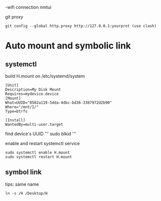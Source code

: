 



-wifi connection
nmtui

git proxy
```
git config --global http.proxy http://127.0.0.1:yourprot (use clash)
```
# Auto mount and symbolic link

## systemctl
build H.mount on /etc/systemd/system
```H.mount
[Unit]
Description=My Disk Mount
Requires=mydevice.device
[Mount]
What=UUID="0502a119-5dda-4dbc-bd36-3387972d2b90"
Where="/mnt/I/"
Type=btrfs

[Install]
WantedBy=multi-user.target
```
find device's UUID
'''
sudo blkid
'''

enable and restart systemctl service 
```
sudo systemctl enable H.mount 
sudo systemctl restart H.mount
```

## symbol link
tips: same name 
```
ln -s /H /Desktop/H
